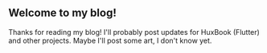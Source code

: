 ## Welcome to my blog!
Thanks for reading my blog! I'll probably post updates for HuxBook (Flutter) and other projects. Maybe I'll post some art, I don't know yet.
